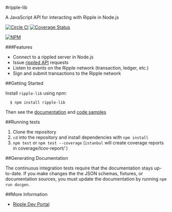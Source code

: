 #ripple-lib

A JavaScript API for interacting with Ripple in Node.js

[![Circle CI](https://circleci.com/gh/ripple/ripple-lib/tree/develop.svg?style=svg)](https://circleci.com/gh/ripple/ripple-lib/tree/develop) [![Coverage Status](https://coveralls.io/repos/ripple/ripple-lib/badge.png?branch=develop)](https://coveralls.io/r/ripple/ripple-lib?branch=develop)

[![NPM](https://nodei.co/npm/ripple-lib.png)](https://www.npmjs.org/package/ripple-lib)

###Features

+ Connect to a rippled server in Node.js
+ Issue [rippled API](https://ripple.com/build/rippled-apis/) requests
+ Listen to events on the Ripple network (transaction, ledger, etc.)
+ Sign and submit transactions to the Ripple network

##Getting Started

Install `ripple-lib` using npm:
```
  $ npm install ripple-lib
```

Then see the [documentation](https://github.com/ripple/ripple-lib/blob/develop/docs/index.md) and [code samples](https://github.com/ripple/ripple-lib/tree/develop/docs/samples)

##Running tests

1. Clone the repository
2. `cd` into the repository and install dependencies with `npm install`
3. `npm test` or `npm test --coverage` (`istanbul` will create coverage reports in coverage/lcov-report/`)

##Generating Documentation

The continuous integration tests require that the documentation stays up-to-date. If you make changes the the JSON schemas, fixtures, or documentation sources, you must update the documentation by running `npm run docgen`.

##More Information

+ [Ripple Dev Portal](https://ripple.com/build/)
